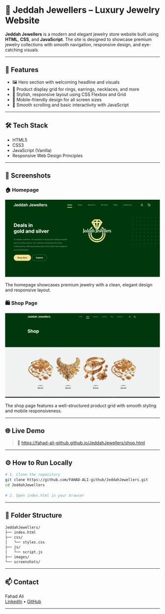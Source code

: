 
# 💎 Jeddah Jewellers – Luxury Jewelry Website

**Jeddah Jewellers** is a modern and elegant jewelry store website built using **HTML**, **CSS**, and **JavaScript**. The site is designed to showcase premium jewelry collections with smooth navigation, responsive design, and eye-catching visuals.

---

## 🌟 Features

- 🖼️ Hero section with welcoming headline and visuals
- 💍 Product display grid for rings, earrings, necklaces, and more
- 🎨 Stylish, responsive layout using CSS Flexbox and Grid
- 📱 Mobile-friendly design for all screen sizes
- 💫 Smooth scrolling and basic interactivity with JavaScript

---

## 🛠️ Tech Stack

- HTML5
- CSS3
- JavaScript (Vanilla)
- Responsive Web Design Principles

---

## 📸 Screenshots

### 🏠 Homepage

![Homepage](screenshots/homepage.png)

The homepage showcases premium jewelry with a clean, elegant design and responsive layout.


### 🛍️ Shop Page

![Shop Page](screenshots/shop.png)

The shop page features a well-structured product grid with smooth styling and mobile responsiveness.

---

## 🌐 Live Demo

> 🔗 https://fahad-ali-github.github.io/JeddahJewellers/shop.html

---

## ⚙️ How to Run Locally

```bash
# 1. Clone the repository
git clone https://github.com/FAHAD-ALI-github/JeddahJewellers.git
cd JeddahJewellers

# 2. Open index.html in your browser
```

---

## 📂 Folder Structure

```
JeddahJewellers/
├── index.html
├── css/
│   └── styles.css
├── js/
│   └── script.js
├── images/
└── screenshots/
```

---

## 📫 Contact

Fahad Ali  
[LinkedIn](https://www.linkedin.com/in/fahadali1078) • [GitHub](https://github.com/FAHAD-ALI-github)

---

